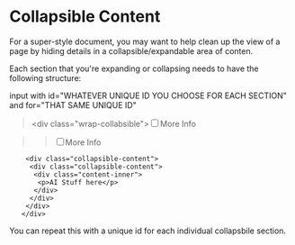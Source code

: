 # Collapsible Content

For a super-style document, you may want to help clean up the view of a page by hiding details in a collapsible/expandable area of conten.

Each section that you're expanding or collapsing needs to have the following structure:

input with id="WHATEVER UNIQUE ID YOU CHOOSE FOR EACH SECTION"
and for="THAT SAME UNIQUE ID"
 > \<div class="wrap-collabsible"><input id="AI-Partners" class="toggle" type="checkbox" /><label class="lbl-toggle" for="AI-Partners">More Info</label>
  
  >>   <div class="wrap-collabsible"><input id="AI-Partners" class="toggle" type="checkbox" /><label class="lbl-toggle" for="AI-Partners">More Info</label>
        <div class="collapsible-content">
         <div class="collapsible-content">
          <div class="content-inner">
           <p>AI Stuff here</p>
          </div>
         </div>
        </div>
       </div>

You can repeat this with a unique id for each individual collapsbile section.
